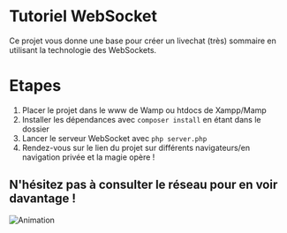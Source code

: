 # Tutoriel WebSocket
Ce projet vous donne une base pour créer un livechat (très) sommaire en utilisant la technologie des WebSockets.

# Etapes
1. Placer le projet dans le www de Wamp ou htdocs de Xampp/Mamp
2. Installer les dépendances avec `composer install` en étant dans le dossier
3. Lancer le serveur WebSocket avec `php server.php`
4. Rendez-vous sur le lien du projet sur différents navigateurs/en navigation privée et la magie opère !

## N'hésitez pas à consulter le réseau pour en voir davantage !
![Animation](https://github.com/user-attachments/assets/81b365af-65f8-481f-a373-7f3e9023d05d)
